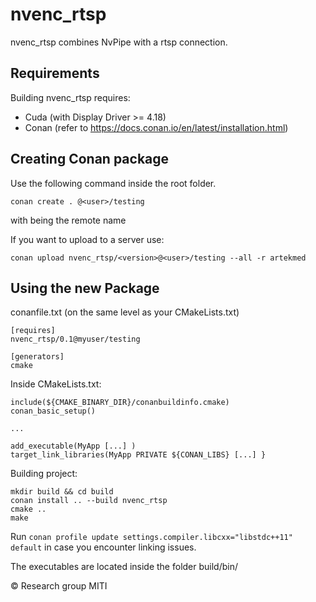 # nvenc_rtsp

nvenc_rtsp combines NvPipe with a rtsp connection.

## Requirements

Building nvenc_rtsp requires:

- Cuda (with Display Driver >= 4.18)
- Conan (refer to https://docs.conan.io/en/latest/installation.html)

## Creating Conan package

Use the following command inside the root folder.

```
conan create . @<user>/testing

```
with <user> being the remote name

If you want to upload to a server use:


```
conan upload nvenc_rtsp/<version>@<user>/testing --all -r artekmed

```


## Using the new Package

conanfile.txt (on the same level as your CMakeLists.txt)
```
[requires]
nvenc_rtsp/0.1@myuser/testing

[generators]
cmake
```

Inside CMakeLists.txt:
```
include(${CMAKE_BINARY_DIR}/conanbuildinfo.cmake)
conan_basic_setup()

...

add_executable(MyApp [...] )
target_link_libraries(MyApp PRIVATE ${CONAN_LIBS} [...] }

```

Building project:
```
mkdir build && cd build
conan install .. --build nvenc_rtsp
cmake ..
make

```

Run ```conan profile update settings.compiler.libcxx="libstdc++11" default``` in case you encounter linking issues.

The executables are located inside the folder build/bin/


&copy; Research group MITI
